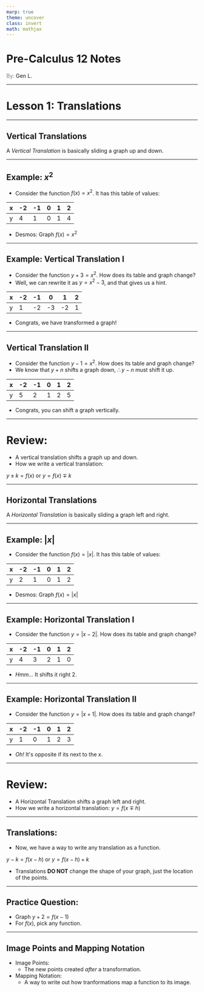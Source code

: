 ```yaml
---
marp: true
theme: uncover
class: invert
math: mathjax
---
```


# <!--fit--> Pre-Calculus 12 Notes
<span style="color:grey">By:</span> Gen L.

<!--_footer: In partnership with Hyperion University, 2024-->

---

# Lesson 1: Translations

---

## Vertical Translations

A *Vertical Translation* is basically sliding a graph up and down.

---

## Example: $x^2$

* Consider the function $f(x)=x^2$. It has this table of values:

| x | -2 | -1 | 0 | 1 | 2 |
|---|---|---|---|---|---|
| y | 4 | 1 | 0 | 1 | 4 |

* Desmos: Graph $f(x) = x^2$

---

## Example: Vertical Translation I

* Consider the function $y+3 = x^2$. How does its table and graph change?
* Well, we can rewrite it as $y = x^2-3$, and that gives us a hint.

| x | -2 | -1 | 0 | 1 | 2 |
|---|---|---|---|---|---|
| y | 1 | -2 | -3 | -2 | 1 |

* Congrats, we have transformed a graph!

---

## Vertical Translation II

* Consider the function $y-1 = x^2$. How does its table and graph change?
* We know that $y + n$ shifts a graph down, $\therefore y-n$ must shift it up.

| x | -2 | -1 | 0 | 1 | 2 |
|---|---|---|---|---|---|
| y | 5 | 2 | 1 | 2 | 5 |

* Congrats, you can shift a graph vertically.

---

# Review:

* A vertical translation shifts a graph up and down.
* How we write a vertical translation:

$y \pm k = f(x)$ or $y = f(x) \mp k$

---

## Horizontal Translations

A *Horizontal Translation* is basically sliding a graph left and right.

---

## Example: $|x|$

* Consider the function $f(x) = |x|$. It has this table of values:

| x | -2 | -1 | 0 | 1 | 2 |
|---|---|---|---|---|---|
| y | 2 | 1 | 0 | 1 | 2 |

* Desmos: Graph $f(x) = |x|$

---

## Example: Horizontal Translation I

* Consider the function $y = |x-2|$. How does its table and graph change?

| x | -2 | -1 | 0 | 1 | 2 |
|---|---|---|---|---|---|
| y | 4 | 3 | 2 | 1 | 0 |

* *Hmm...* It shifts it right 2.

---

## Example: Horizontal Translation II

* Consider the function $y = |x+1|$. How does its table and graph change?

| x | -2 | -1 | 0 | 1 | 2 |
|---|---|---|---|---|---|
| y | 1 | 0 | 1 | 2 | 3 |

* *Oh!* It's opposite if its next to the $x$.

---

# Review:

* A Horizontal Translation shifts a graph left and right.
* How we write a horizontal translation:
$y = f(x \mp h)$

---

## Translations:

* Now, we have a way to write any translation as a function.

$y - k = f(x - h)$ or $y = f(x - h) + k$

* Translations **DO NOT** change the shape of your graph, just the location of the points.

---

## Practice Question:

* Graph $y + 2 = f(x - 1)$
* For $f(x)$, pick any function.

---

## Image Points and Mapping Notation

* Image Points:
    * The new points created *after* a transformation.
* Mapping Notation:
    * A way to write out how tranformations map a function to its image.